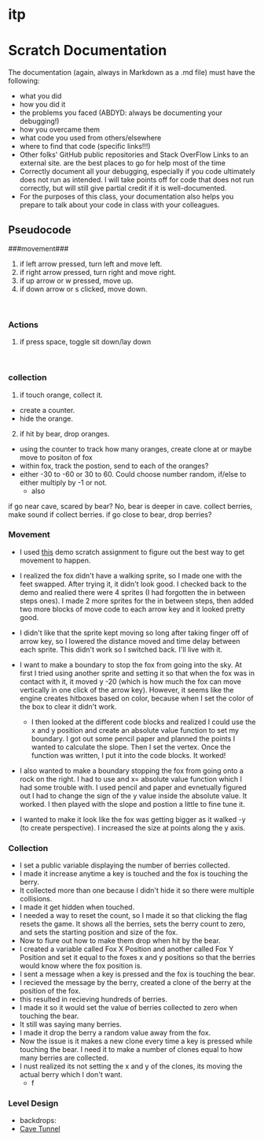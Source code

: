 # itp
# Scratch Documentation

The documentation (again, always in Markdown as a .md file) must have the following:
- what you did
- how you did it
- the problems you faced (ABDYD: always be documenting your debugging!)
- how you overcame them
- what code you used from others/elsewhere
- where to find that code (specific links!!!)
- Other folks' GitHub public repositories and Stack OverFlow Links to an external site. are the best places to go for help most of the time
- Correctly document all your debugging, especially if you code ultimately does not run as intended. I will take points off for code that does not run correctly, but will still give partial credit if it is well-documented.
- For the purposes of this class, your documentation also helps you prepare to talk about your code in class with your colleagues.


## Pseudocode <br>
  ###movement###
1. if left arrow pressed, turn left and move left.
2. if right arrow pressed, turn right and move right.
3. if up arrow or w pressed, move up.
4. if down arrow or s clicked, move down.
<br>

### Actions
1. if press space, toggle sit down/lay down

<br>

### collection
1. if touch orange, collect it.
  - create a counter.
  - hide the orange.
2. if hit by bear, drop oranges.
  - using the counter to track how many oranges, create clone at or maybe move to positon of fox
  - within fox, track the postion, send to each of the oranges?
  - either -30 to -60 or 30 to 60. Could choose number random, if/else to either multiply by -1 or not.
    - also

if go near cave, scared by bear? No, bear is deeper in cave.
collect berries, make sound if collect berries.
if go close to bear, drop berries?


### Movement
- I used [this](https://scratch.mit.edu/projects/959988092/editor) demo scratch assignment to figure out the best way to get movement to happen.
- I realized the fox didn't have a walking sprite, so I made one with the feet swapped. After trying it, it didn't look good. I checked back to the demo and realied there were 4 sprites (I had forgotten the in between steps ones). I made 2 more sprites for the in between steps, then added two more blocks of move code to each arrow key and it looked pretty good.

- I didn't like that the sprite kept moving so long after taking finger off of arrow key, so I lowered the distance moved and time delay between each sprite. This didn't work so I switched back. I'll live with it.

- I want to make a boundary to stop the fox from going into the sky. At first I tried using another sprite and setting it so that when the fox was in contact with it, it moved y -20 (which is how much the fox can move vertically in one click of the arrow key). However, it seems like the engine creates hitboxes based on color, because when I set the color of the box to clear it didn't work.
  - I then looked at the different code blocks and realized I could use the x and y position and create an absolute value function to set my boundary. I got out some pencil paper and planned the points I wanted to calculate the slope. Then I set the vertex. Once the function was written, I put it into the code blocks. It worked!
- I also wanted to make a boundary stopping the fox from going onto a rock on the right. I had to use and x= absolute value function which I had some trouble with. I used pencil and paper and evnetually figured out I had to change the sign of the y value inside the absolute value. It worked. I then played with the slope and postion a little to fine tune it.
- I wanted to make it look like the fox was getting bigger as it walked -y (to create perspective). I increased the size at points along the y axis.

### Collection
- I set a public variable displaying the number of berries collected.
- I made it increase anytime a key is touched and the fox is touching the berry.
- It collected more than one because I didn't hide it so there were multiple collisions.
- I made it get hidden when touched.
- I needed a way to reset the count, so I made it so that clicking the flag resets the game. It shows all the berries, sets the berry count to zero, and sets the starting position and size of the fox.
- Now to fiure out how to make them drop when hit by the bear.
- I created a variable called Fox X Position and another called Fox Y Position and set it equal to the foxes x and y positions so that the berries would know where the fox position is.
- I sent a message when a key is pressed and the fox is touching the bear.
- I recieved the message by the berry, created a clone of the berry at the position of the fox.
- this resulted in recieving hundreds of berries.
- I made it so it would set the value of berries collected to zero when touching the bear.
- It still was saying many berries.
- I made it drop the berry a random value away from the fox.
- Now the issue is it makes a new clone every time a key is pressed while touching the bear. I need it to make a number of clones equal to how many berries are collected.
- I nust realized its not setting the x and y of the clones, its moving the actual berry which I don't want.
  - f


### Level Design
- backdrops:
- [Cave Tunnel](https://www.istockphoto.com/vector/dark-terrible-cave-game-illustration-background-gm1158457256-316452413)
